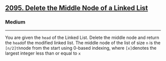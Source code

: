 <h2><a href="https://leetcode.com/problems/delete-the-middle-node-of-a-linked-list/">2095. Delete the Middle Node of a Linked List</a></h2><h3>Medium</h3><hr><div><p>You are given the <code>head</code> of the Linked List. Delete the middle node and return the <code>head</code>of the modified linked list. The middle node of the list of size <code>n</code> is the <code>[n/2]th</code>node from the start using 0-based indexing, where <code>[x]</code>denotes the largest integer less than or equal to <code>x</code>

